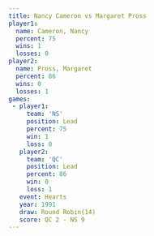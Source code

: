 ```yaml
---
title: Nancy Cameron vs Margaret Pross
player1:               
  name: Cameron, Nancy 
  percent: 75          
  wins: 1              
  losses: 0            
player2:               
  name: Pross, Margaret
  percent: 86          
  wins: 0              
  losses: 1            
games:
 - player1:        
     team: 'NS'    
     position: Lead
     percent: 75   
     win: 1        
     loss: 0       
   player2:        
     team: 'QC'    
     position: Lead
     percent: 86   
     win: 0        
     loss: 1       
   event: Hearts        
   year: 1991           
   draw: Round Robin(14)
   score: QC 2 - NS 9   
---
```

